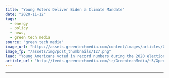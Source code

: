 ```yaml
---
title: "Young Voters Deliver Biden a Climate Mandate"
date: "2020-11-12"
tags: 
  - energy
  - policy
  - news,
  - green tech media
source: "green tech media"
image_url: "https://assets.greentechmedia.com/content/images/articles/Count_Every_Vote_Philly-11.4.20-_Rachael_Warriner-17.jpg"
image_fp: "/assets/img/post_thumbnails/127.png"
lead: "Young Americans voted in record numbers during the 2020 election and played a key role in tipping the scales to Joe Biden. Early research shows that concern about climate change was a major driver of that robust turnout. The Sunrise Movement and othe ..."
article_url: "http://feeds.greentechmedia.com/~r/GreentechMedia/~3/XpeozuYZdrE/biden-climate-mandate"
---
```


---
